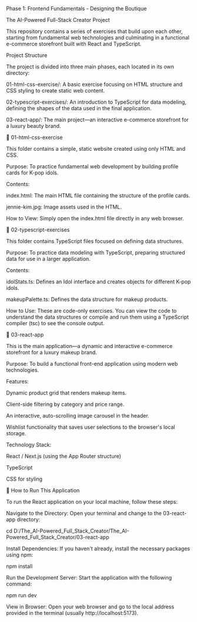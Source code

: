 Phase 1: Frontend Fundamentals - Designing the Boutique

The AI-Powered Full-Stack Creator Project

This repository contains a series of exercises that build upon each other, starting from fundamental web technologies and culminating in a functional e-commerce storefront built with React and TypeScript.

Project Structure

The project is divided into three main phases, each located in its own directory:

01-html-css-exercise/: A basic exercise focusing on HTML structure and CSS styling to create static web content.

02-typescript-exercises/: An introduction to TypeScript for data modeling, defining the shapes of the data used in the final application.

03-react-app/: The main project—an interactive e-commerce storefront for a luxury beauty brand.

📂 01-html-css-exercise

This folder contains a simple, static website created using only HTML and CSS.

Purpose: To practice fundamental web development by building profile cards for K-pop idols.

Contents:

index.html: The main HTML file containing the structure of the profile cards.

jennie-kim.jpg: Image assets used in the HTML.

How to View: Simply open the index.html file directly in any web browser.

📂 02-typescript-exercises

This folder contains TypeScript files focused on defining data structures.

Purpose: To practice data modeling with TypeScript, preparing structured data for use in a larger application.

Contents:

idolStats.ts: Defines an Idol interface and creates objects for different K-pop idols.

makeupPalette.ts: Defines the data structure for makeup products.

How to Use: These are code-only exercises. You can view the code to understand the data structures or compile and run them using a TypeScript compiler (tsc) to see the console output.

📂 03-react-app

This is the main application—a dynamic and interactive e-commerce storefront for a luxury makeup brand.

Purpose: To build a functional front-end application using modern web technologies.

Features:

Dynamic product grid that renders makeup items.

Client-side filtering by category and price range.

An interactive, auto-scrolling image carousel in the header.

Wishlist functionality that saves user selections to the browser's local storage.

Technology Stack:

React / Next.js (using the App Router structure)

TypeScript

CSS for styling

🚀 How to Run This Application

To run the React application on your local machine, follow these steps:

Navigate to the Directory:
Open your terminal and change to the 03-react-app directory:

cd D:/The_AI-Powered_Full_Stack_Creator/The_AI-Powered_Full_Stack_Creator/03-react-app


Install Dependencies:
If you haven't already, install the necessary packages using npm:

npm install


Run the Development Server:
Start the application with the following command:

npm run dev


View in Browser:
Open your web browser and go to the local address provided in the terminal (usually http://localhost:5173).